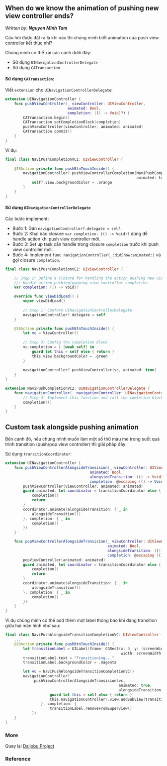 ## When do we know the animation of pushing new view controller ends?

*Written by: __Nguyen Minh Tam__*

Câu hỏi được đặt ra là khi nào thì chúng mình biết animation của push view controller kết thúc nhỉ?

Chúng mình có thể xài các cách dưới đây:

- Sử dụng `UINavigationControllerDelegate`
- Sử dụng `CATransaction`


#### Sử dụng `CATransaction`:

Viết `extension` cho `UINavigationControllerDelegate`:

```swift
extension UINavigationController {
    func pushViewController(_ viewController: UIViewController,
                            animated: Bool,
                            completion: (() -> Void)?) {
        CATransaction.begin()
        CATransaction.setCompletionBlock(completion)
        pushViewController(viewController, animated: animated)
        CATransaction.commit()
    }
}
```

Ví dụ:

```swift
final class NaviPushCompletionVC1: UIViewController {
    ...
    @IBAction private func pushBtnTouchInside() {
        navigationController?.pushViewControllerCompletion(NaviPushCompletionVC1(),
                                                           animated: true) { [weak self] in
            self?.view.backgroundColor = .orange
        }
    }
}
```


#### Sử dụng `UINavigationControllerDelegate`

Các bước implement:

- Bước 1: Gán `navigationController?.delegate = self`.
- Bước 2: Khai báo closure `var completion: (() -> Void)?` dùng để handle action khi push view controller mới.
- Bước 3: Set up task cần handle trong closure `completion` trước khi push view controller mới.
- Bước 4: Implement `func navigationController(_:didShow:animated:)` và gọi closure `completion`.

```swift
final class NaviPushCompletionVC2: UIViewController {

    // Step 2: Define a closure for handling the action pushing new view controller completion 
	/// Handle action pushing/popping view controller completion
    var completion: (() -> Void)?

    override func viewDidLoad() {
        super.viewDidLoad()
        
        // Step 1: Conform UINavigationControllerDelegate
        navigationController?.delegate = self
    }

    @IBAction private func pushBtnTouchInside() {
        let vc = ViewController()
        
        // Step 3: Config the completion block
        vc.completion = { [weak self] in
            guard let this = self else { return }
            this.view.backgroundColor = .green
        }
        
        navigationController?.pushViewController(vc, animated: true)
    }
}

extension NaviPushCompletionVC2: UINavigationControllerDelegate {
    func navigationController(_ navigationController: UINavigationController, didShow viewController: UIViewController, animated: Bool) {
        // Step 4: Implement this function and call the comletion block when complete pushing/popping
        completion?()
    }
}
```



## Custom task alongside pushing animation

Bên cạnh đó, nếu chúng mình muốn làm một số thứ màu mè trong suốt quá trình transition (push/pop view controller) thì giải pháp đây:

Sử dụng `transitionCoordinator`:

```swift
extension UINavigationController {
    func pushViewControllerAlongsideTransision(_ viewController: UIViewController,
                                      animated: Bool,
                                      alongsideTransition: (() -> Void)?,
                                      completion: @escaping (() -> Void)) {
        pushViewController(viewController, animated: animated)
        guard animated, let coordinator = transitionCoordinator else {
            completion()
            return
        }
        coordinator.animate(alongsideTransition: { _ in
            alongsideTransition?()
        }, completion: { _ in
            completion()
        })
    }

    func popViewControllerAlongsideTransision(_ viewController: UIViewController,
                                              animated: Bool,
                                              alongsideTransition: (() -> Void)?,
                                              completion: @escaping (() -> Void)) {
        popViewController(animated: animated)
        guard animated, let coordinator = transitionCoordinator else {
            completion()
            return
        }
        coordinator.animate(alongsideTransition: { _ in
            alongsideTransition?()
        }, completion: { _ in
            completion()
        })
    }
}
```

Ví dụ chúng mình có thế add thêm một label thông báo khi đang transition giữa hai màn hình như sau:

```swift
final class NaviPushAlongsideTransitionCompletionVC: UIViewController {
    ...
    @IBAction private func pushBtnTouchInside() {
        let transitionLabel = UILabel(frame: CGRect(x: 0, y: (screenWidth - labelHeight) / 2,
                                                    width: screenWidth, height: labelHeight))
        transitionLabel.text = "Transitioning..."
        transitionLabel.backgroundColor = .magenta

        let vc = NaviPushAlongsideTransitionCompletionVC()
        navigationController?
            .pushViewControllerAlongsideTransision(vc,
                                                   animated: true,
                                                   alongsideTransition: { [weak self] in
                    guard let this = self else { return }
                    this.navigationController?.view.addSubview(transitionLabel)
                }, completion: {
                    transitionLabel.removeFromSuperview()
            })
    }
}
```



### More

Quay lại [Daijobu Project][Daijobu]



### Reference




[Daijobu]: https://github.com/nmint8m/daijobu
